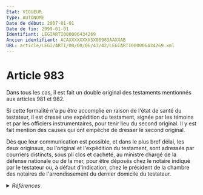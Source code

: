 ```yaml
---
État: VIGUEUR
Type: AUTONOME
Date de début: 2007-01-01
Date de fin: 2999-01-01
Identifiant: LEGIARTI000006434269
Ancien identifiant: ACAXXXXXXXX5X00983AAXXAB
URL: article/LEGI/ARTI/00/00/06/43/42/LEGIARTI000006434269.xml
---
```


<h1>Article 983</h1>

Dans tous les cas, il est fait un double original des testaments mentionnés aux
articles 981 et 982.<br />

Si cette formalité n'a pu être accomplie en raison de l'état de santé du
testateur, il est dressé une expédition du testament, signée par les témoins et
par les officiers instrumentaires, pour tenir lieu du second original. Il y est
fait mention des causes qui ont empêché de dresser le second original.<br />

Dès que leur communication est possible, et dans le plus bref délai, les deux
originaux, ou l'original et l'expédition du testament, sont adressés par
courriers distincts, sous pli clos et cacheté, au ministre chargé de la défense
nationale ou de la mer, pour être déposés chez le notaire indiqué par le
testateur ou, à défaut d'indication, chez le président de la chambre des
notaires de l'arrondissement du dernier domicile du testateur.


<details>
  <summary><em>Références</em></summary>

  <h2>Articles faisant référence à l'article</h2>
  
  <ul>
    <li>
      <a href="https://legal.tricoteuses.fr//redirection/LEGIARTI000006434254?vers=git&vers=legifrance">Code civil - article 982 AUTONOME MODIFIE, en vigueur du 1900-05-17 au 2007-01-01</a> CITATION cible
    </li>
    <li>
      <a href="https://legal.tricoteuses.fr//redirection/LEGIARTI000006434243?vers=git&vers=legifrance">Code civil - article 981 AUTONOME MODIFIE, en vigueur du 1900-05-17 au 2007-01-01</a> CITATION cible
    </li>
    <li>
      <a href="https://legal.tricoteuses.fr//redirection/LEGIARTI000006284843?vers=git&vers=legifrance">LOI n° 2006-728 du 23 juin 2006 portant réforme des successions et des libéralités - article 9 ENTIEREMENT_MODIF</a> MODIFICATION cible
    </li>
    <li>
      <a href="https://legal.tricoteuses.fr//redirection/LEGIARTI000006284851?vers=git&vers=legifrance">LOI n° 2006-728 du 23 juin 2006 portant réforme des successions et des libéralités - article 17 ENTIEREMENT_MODIF</a> MODIFICATION cible
    </li>
    <li>
      <a href="https://legal.tricoteuses.fr//redirection/LEGIARTI000006434244?vers=git&vers=legifrance">Code civil - article 981 AUTONOME MODIFIE, en vigueur du 2007-01-01 au 2014-07-12</a> CITATION cible
    </li>
    <li>
      <a href="https://legal.tricoteuses.fr//redirection/LEGIARTI000006434255?vers=git&vers=legifrance">Code civil - article 982 AUTONOME VIGUEUR, en vigueur depuis le 2007-01-01</a> CITATION cible
    </li>
    <li>
      <a href="https://legal.tricoteuses.fr//redirection/LEGIARTI000029227320?vers=git&vers=legifrance">Code civil - article 981 AUTONOME VIGUEUR, en vigueur depuis le 2014-07-12</a> CITATION cible
    </li>
  </ul>
  
  <h2>Références faites par l'article</h2>
  
  <ul>
    <li>
      2006-06-23 MODIFICATION source <a href="https://legal.tricoteuses.fr//redirection/LEGIARTI000006284851?vers=git&vers=legifrance">LOI n° 2006-728 du 23 juin 2006 portant réforme des successions et des libéralités - article 17 ENTIEREMENT_MODIF</a>
    </li>
    <li>
      2006-06-23 MODIFICATION source <a href="https://legal.tricoteuses.fr//redirection/LEGIARTI000006284843?vers=git&vers=legifrance">LOI n° 2006-728 du 23 juin 2006 portant réforme des successions et des libéralités - article 9 ENTIEREMENT_MODIF</a>
    </li>
    <li>
      2999-01-01 CITATION source <a href="https://legal.tricoteuses.fr//redirection/LEGIARTI000006434243?vers=git&vers=legifrance">Code civil - article 981 AUTONOME MODIFIE, en vigueur du 1900-05-17 au 2007-01-01</a>
    </li>
    <li>
      2999-01-01 CITATION source <a href="https://legal.tricoteuses.fr//redirection/LEGIARTI000006434254?vers=git&vers=legifrance">Code civil - article 982 AUTONOME MODIFIE, en vigueur du 1900-05-17 au 2007-01-01</a>
    </li>
    <li>
      2999-01-01 CITATION cible <a href="https://legal.tricoteuses.fr//redirection/LEGIARTI000006434367?vers=git&vers=legifrance">Code civil - article 991 AUTONOME VIGUEUR, en vigueur depuis le 2007-01-01</a>
    </li>
    <li>
      2999-01-01 CITATION cible <a href="https://legal.tricoteuses.fr//redirection/LEGIARTI000006434376?vers=git&vers=legifrance">Code civil - article 992 AUTONOME VIGUEUR, en vigueur depuis le 2007-01-01</a>
    </li>
    <li>
      CODIFICATION source Loi 1803-05-03
    </li>
  </ul>
</details>
